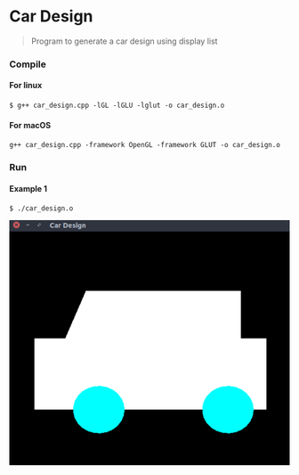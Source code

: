 # Car Design
> Program to generate a car design using display list

### Compile

#### For linux
```
$ g++ car_design.cpp -lGL -lGLU -lglut -o car_design.o
```

#### For macOS
```
g++ car_design.cpp -framework OpenGL -framework GLUT -o car_design.o
```

### Run

#### Example 1
```
$ ./car_design.o
```

![Example 1 Screenshot](ss1.png)
